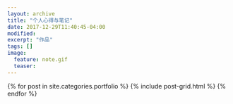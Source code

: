 ```yaml
---
layout: archive
title: "个人心得与笔记"
date: 2017-12-29T11:40:45-04:00
modified:
excerpt: "作品"
tags: []
image: 
  feature: note.gif
  teaser:
---
```



<div class="tiles">
{% for post in site.categories.portfolio %}
  {% include post-grid.html %}
{% endfor %}
</div><!-- /.tiles 把所有categories 有notes的列出來-->

